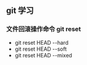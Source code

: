 ## git 学习
### 文件回滚操作命令 git reset
* git reset HEAD --hard 
* git reset HEAD --soft
* git reset HEAD --mixed


